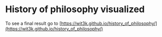 # History of philosophy visualized

To see a final result go to [https://wit3k.github.io/history_of_philosophy/](https://wit3k.github.io/history_of_philosophy/)

